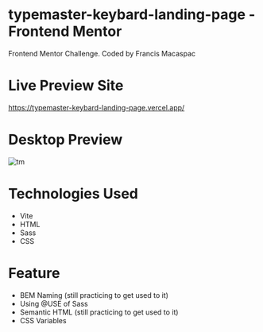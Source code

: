 # typemaster-keybard-landing-page - Frontend Mentor
Frontend Mentor Challenge. Coded by Francis Macaspac

# Live Preview Site
https://typemaster-keybard-landing-page.vercel.app/

# Desktop Preview
![tm](https://github.com/francismcpc/typemaster-keybard-landing-page/assets/119109562/2d3461fd-0725-4e19-ae68-b378d4bf7829)

# Technologies Used
- Vite 
- HTML
- Sass
- CSS

# Feature
- BEM Naming (still practicing to get used to it)
- Using @USE of Sass
- Semantic HTML (still practicing to get used to it)
- CSS Variables

